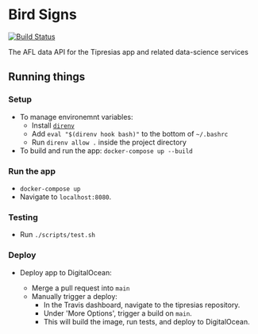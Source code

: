 # Bird Signs

[![Build Status](https://travis-ci.com/tipresias/bird-signs.svg?branch=main)](https://travis-ci.com/tipresias/bird-signs)

The AFL data API for the Tipresias app and related data-science services

## Running things

### Setup

- To manage environemnt variables:
    - Install [`direnv`](https://direnv.net/)
    - Add `eval "$(direnv hook bash)"` to the bottom of `~/.bashrc`
    - Run `direnv allow .` inside the project directory
- To build and run the app: `docker-compose up --build`

### Run the app

- `docker-compose up`
- Navigate to `localhost:8080`.

### Testing

- Run `./scripts/test.sh`

### Deploy

- Deploy app to DigitalOcean:

  - Merge a pull request into `main`
  - Manually trigger a deploy:
    - In the Travis dashboard, navigate to the tipresias repository.
    - Under 'More Options', trigger a build on `main`.
    - This will build the image, run tests, and deploy to DigitalOcean.
